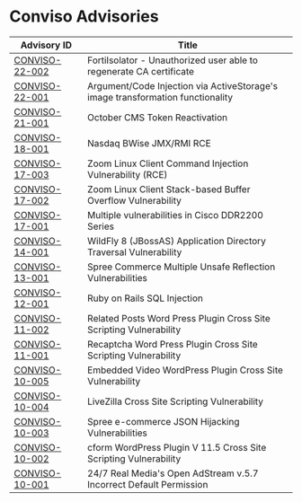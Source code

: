 # Conviso Advisories

| Advisory ID | Title |
|-------------|-------|
| [CONVISO-22-002](https://github.com/convisoappsec/advisories/blob/master/2022/CONVISO-22-002.txt) | FortiIsolator - Unauthorized user able to regenerate CA certificate |
| [CONVISO-22-001](https://github.com/convisoappsec/advisories/blob/master/2022/CONVISO-22-001.txt) | Argument/Code Injection via ActiveStorage's image transformation functionality |
| [CONVISO-21-001](https://github.com/convisoappsec/advisories/blob/master/2021/CONVISO-21-001.txt) | October CMS Token Reactivation |
| [CONVISO-18-001](https://github.com/convisoappsec/advisories/blob/master/2018/CONVISO-18-001.txt) | Nasdaq BWise JMX/RMI RCE |
| [CONVISO-17-003](https://github.com/convisoappsec/advisories/blob/master/2017/CONVISO-17-003.txt) | Zoom Linux Client Command Injection Vulnerability (RCE) |
| [CONVISO-17-002](https://github.com/convisoappsec/advisories/blob/master/2017/CONVISO-17-002.txt) | Zoom Linux Client Stack-based Buffer Overflow Vulnerability |
| [CONVISO-17-001](https://github.com/convisoappsec/advisories/blob/master/2017/CONVISO-17-001.txt) | Multiple vulnerabilities in Cisco DDR2200 Series |
| [CONVISO-14-001](https://github.com/convisoappsec/advisories/blob/master/2014/CONVISO-14-001.txt) | WildFly 8 (JBossAS) Application Directory Traversal Vulnerability |
| [CONVISO-13-001](https://github.com/convisoappsec/advisories/blob/master/2013/CONVISO-13-001.txt) | Spree Commerce Multiple Unsafe Reflection Vulnerabilities |
| [CONVISO-12-001](https://github.com/convisoappsec/advisories/blob/master/2012/CONVISO-12-001.txt) | Ruby on Rails SQL Injection |
| [CONVISO-11-002](https://github.com/convisoappsec/advisories/blob/master/2011/CONVISO-11-002.txt) | Related Posts Word Press Plugin Cross Site Scripting Vulnerability|
| [CONVISO-11-001](https://github.com/convisoappsec/advisories/blob/master/2011/CONVISO-11-001.txt) | Recaptcha Word Press Plugin Cross Site Scripting Vulnerability|
| [CONVISO-10-005](https://github.com/convisoappsec/advisories/blob/master/2010/CONVISO-10-005.txt) | Embedded Video WordPress Plugin Cross Site Vulnerability |
| [CONVISO-10-004](https://github.com/convisoappsec/advisories/blob/master/2010/CONVISO-10-004.txt) | LiveZilla Cross Site Scripting Vulnerability |
| [CONVISO-10-003](https://github.com/convisoappsec/advisories/blob/master/2010/CONVISO-10-003.txt) | Spree e-commerce JSON Hijacking Vulnerabilities |
| [CONVISO-10-002](https://github.com/convisoappsec/advisories/blob/master/2010/CONVISO-10-002.txt) | cform WordPress Plugin V 11.5 Cross Site Scripting Vulnerability |
| [CONVISO-10-001](https://github.com/convisoappsec/advisories/blob/master/2010/CONVISO-10-001.txt) | 24/7 Real Media's Open AdStream v.5.7 Incorrect Default Permission |


